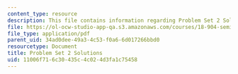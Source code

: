 ```yaml
---
content_type: resource
description: This file contains information regarding Problem Set 2 Solutions
file: https://ol-ocw-studio-app-qa.s3.amazonaws.com/courses/18-904-seminar-in-topology-spring-2011/11006f716c30435c4c024d3fa1c75458_MIT18_904S11_solns2.pdf
file_type: application/pdf
parent_uid: 34ad0dee-49a3-4c53-f0a6-6d017266bbd0
resourcetype: Document
title: Problem Set 2 Solutions
uid: 11006f71-6c30-435c-4c02-4d3fa1c75458
---
```

